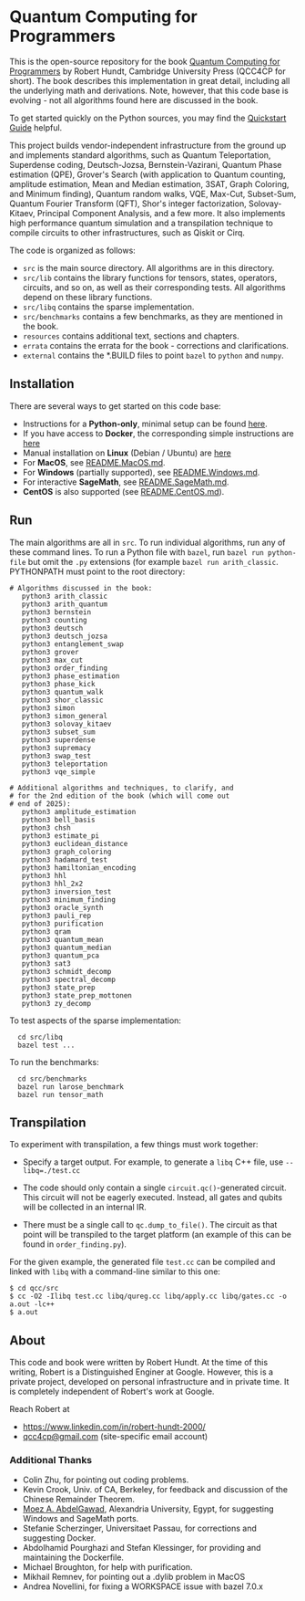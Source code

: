 # Quantum Computing for Programmers

This is the open-source repository for the book [Quantum Computing for Programmers](https://www.cambridge.org/us/academic/subjects/computer-science/algorithmics-complexity-computer-algebra-and-computational-g/quantum-computing-programmers?format=HB) by Robert Hundt, Cambridge University Press (QCC4CP for short). The book describes this implementation in great detail, including all the underlying math and derivations. Note, however, that this code base is evolving - not all algorithms found here are discussed in the book.

To get started quickly on the Python sources, you may find the [Quickstart Guide](https://github.com/qcc4cp/qcc/blob/main/resources/quickstart.md) helpful.

This project builds vendor-independent infrastructure from the ground up and implements standard algorithms, such as Quantum Teleportation, Superdense coding, Deutsch-Jozsa, Bernstein-Vazirani, Quantum Phase estimation (QPE), Grover's Search (with application to Quantum counting, amplitude estimation, Mean and Median estimation, 3SAT, Graph Coloring, and Minimum finding), Quantum random walks, VQE, Max-Cut, Subset-Sum, Quantum Fourier Transform (QFT), Shor's integer factorization, Solovay-Kitaev, Principal Component Analysis, and a few more. It also implements high performance quantum simulation and a transpilation technique to compile circuits to other infrastructures, such as Qiskit or Cirq.

The code is organized as follows:
*  `src` is the main source directory. All algorithms are in this directory.
*  `src/lib` contains the library functions for tensors, states, operators, circuits, and so on, as well as their corresponding tests. All algorithms depend on these library functions.
*  `src/libq` contains the sparse implementation.
*  `src/benchmarks` contains a few benchmarks, as they are mentioned in the book.
*  `resources` contains additional text, sections and chapters.
*  `errata` contains the errata for the book - corrections and clarifications.
*  `external` contains the *.BUILD files to point `bazel` to `python` and `numpy`.

## Installation

There are several ways to get started on this code base:

*   Instructions for a **Python-only**, minimal setup can be found [here](https://github.com/qcc4cp/qcc/blob/main/resources/quickstart.md#setup).
*   If you have access to **Docker**, the corresponding simple instructions are [here](resources/README.Docker.md)
*   Manual installation on **Linux** (Debian / Ubuntu) are [here](resources/README.Linux.md)
*   For **MacOS**, see [README.MacOS.md](resources/README.MacOS.md).
*   For **Windows** (partially supported), see [README.Windows.md](resources/README.Windows.md).
*   For interactive **SageMath**, see [README.SageMath.md](resources/README.SageMath.md).
*   **CentOS** is also supported (see [README.CentOS.md](resources/README.CentOS.md)).


## Run

The main algorithms are all in `src`.
To run individual algorithms, run any of these command lines. To run a Python file with `bazel`, run `bazel run python-file` but omit the `.py` extensions (for example `bazel run arith_classic`. PYTHONPATH must point to the root directory:

```
# Algorithms discussed in the book:
   python3 arith_classic
   python3 arith_quantum
   python3 bernstein
   python3 counting
   python3 deutsch
   python3 deutsch_jozsa
   python3 entanglement_swap
   python3 grover
   python3 max_cut
   python3 order_finding
   python3 phase_estimation
   python3 phase_kick
   python3 quantum_walk
   python3 shor_classic
   python3 simon
   python3 simon_general
   python3 solovay_kitaev
   python3 subset_sum
   python3 superdense
   python3 supremacy
   python3 swap_test
   python3 teleportation
   python3 vqe_simple

# Additional algorithms and techniques, to clarify, and
# for the 2nd edition of the book (which will come out
# end of 2025):
   python3 amplitude_estimation
   python3 bell_basis
   python3 chsh
   python3 estimate_pi
   python3 euclidean_distance
   python3 graph_coloring
   python3 hadamard_test
   python3 hamiltonian_encoding
   python3 hhl
   python3 hhl_2x2
   python3 inversion_test
   python3 minimum_finding
   python3 oracle_synth
   python3 pauli_rep
   python3 purification
   python3 qram
   python3 quantum_mean
   python3 quantum_median
   python3 quantum_pca
   python3 sat3
   python3 schmidt_decomp
   python3 spectral_decomp
   python3 state_prep
   python3 state_prep_mottonen
   python3 zy_decomp

```

To test aspects of the sparse implementation:
```
  cd src/libq
  bazel test ...
```

To run the benchmarks:

```
  cd src/benchmarks
  bazel run larose_benchmark
  bazel run tensor_math
```

## Transpilation

To experiment with transpilation, a few things must work together:
   * Specify a target output. For example, to generate a `libq` C++ file, use `--libq=./test.cc`

   * The code should only contain a single `circuit.qc()`-generated circuit. This circuit will not
     be eagerly executed. Instead, all gates and qubits will be collected in an internal IR.

   * There must be a single call to `qc.dump_to_file()`. The circuit as that point
     will be transpiled to the target platform (an example of this can be found in
     `order_finding.py`).

For the given example, the generated file `test.cc` can be compiled and linked with `libq`
with a command-line similar to this one:
```
$ cd qcc/src
$ cc -O2 -Ilibq test.cc libq/qureg.cc libq/apply.cc libq/gates.cc -o a.out -lc++
$ a.out
```

## About

This code and book were written by Robert Hundt. At the time of this writing, Robert
is a Distinguished Enginer at Google. However, this is a private project, developed on
personal infrastructure and in private time. It is completely independent of Robert's work
at Google.

Reach Robert at
*  https://www.linkedin.com/in/robert-hundt-2000/
*  qcc4cp@gmail.com (site-specific email account)

### Additional Thanks
*  Colin Zhu, for pointing out coding problems.
*  Kevin Crook, Univ. of CA, Berkeley, for feedback and discussion of the Chinese Remainder Theorem.
*  [Moez A. AbdelGawad](http://eng.staff.alexu.edu.eg/~moez/), Alexandria University, Egypt, for suggesting Windows and SageMath ports.
*  Stefanie Scherzinger, Universitaet Passau, for corrections and suggesting Docker.
*  Abdolhamid Pourghazi and Stefan Klessinger, for providing and maintaining the Dockerfile.
*  Michael Broughton, for help with purification.
*  Mikhail Remnev, for pointing out a .dylib problem in MacOS
*  Andrea Novellini, for fixing a WORKSPACE issue with bazel 7.0.x

